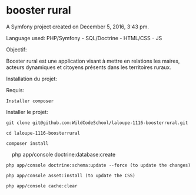 booster rural
============

A Symfony project created on December 5, 2016, 3:43 pm.

Language used: PHP/Symfony - SQL/Doctrine - HTML/CSS - JS

 Objectif:
 
 Booster rural est une application visant à mettre en relations les maires, acteurs dynamiques et citoyens présents dans les territoires ruraux.

Installation du projet:

 Requis:

    Installer composer 

 Installer le projet:
    
    git clone git@github.com:WildCodeSchool/laloupe-1116-boosterrural.git
   
    cd laloupe-1116-boosterrural 
    
    composer install
   
    php app/console doctrine:database:create
    
    php app/console doctrine:schema:update --force (to update the changes)
    
    php app/console asset:install (to update the CSS)
    
    php app/console cache:clear 
